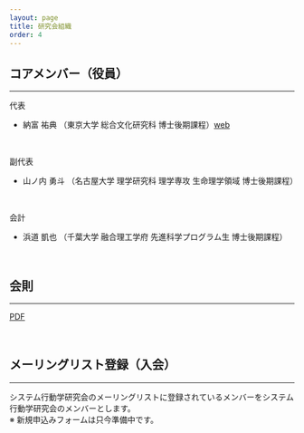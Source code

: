 ```yaml
---
layout: page
title: 研究会組織
order: 4
---
```


## コアメンバー（役員）
***
代表<br>

- 納富 祐典 （東京大学 総合文化研究科 博士後期課程）<a href="https://jpmyrmecol.com/" target="_blank" rel="noopener noreferrer">web</a>
<br>

副代表<br>

- 山ノ内 勇斗 （名古屋大学 理学研究科 理学専攻 生命理学領域 博士後期課程）

<br>

会計<br>

- 浜道 凱也 （千葉大学 融合理工学府 先進科学プログラム生 博士後期課程）

<br>


## 会則
***
<a href="{{ site.baseurl }}/imgs/constitution20250418.pdf" target="_blank" rel="noopener noreferrer">PDF</a>

<br>

## メーリングリスト登録（入会）
***
システム行動学研究会のメーリングリストに登録されているメンバーをシステム行動学研究会のメンバーとします。
<br>
※ 新規申込みフォームは只今準備中です。
